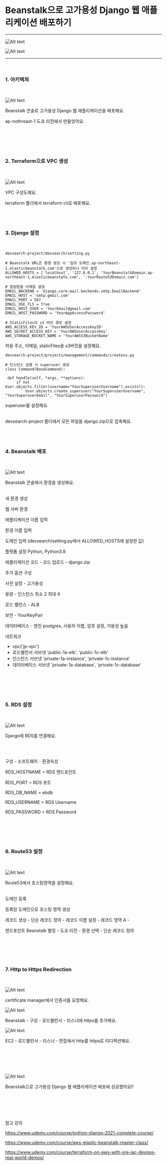 Beanstalk으로 고가용성 Django 웹 애플리케이션 배포하기
=============
---
![Alt text](./images/devsearch.JPG)

![Alt text](./images/beanstalk-main.jpg)

---
<br/>

### 1. 아키텍쳐
   
   <br/>

   ![Alt text](./images/architecture.jpg)
  
  Beanstalk 콘솔로 고가용성 Django 웹 애플리케이션을 배포해요.

  ap-nothreast-1 도쿄 리전에서 만들었어요.

<br/>
<br/>
<br/>
<br/> 

###  2. Terraform으로 VPC 생성
   <br/>
   
   ![Alt text](./images/vpc.jpg)
<br/> 
  
  VPC 구성도예요.

  terraform 폴더에서 terraform cli로 배포해요.
<br/>
<br/>
<br/>
<br/>

###  3. Django 설정
   <br/>
   
   ```
   devsearch-project/devsearch/setting.py

   # Beanstalk URL은 환경 생성 시 '임의 도메인.ap-northeast-1.elasticbeanstalk.com'으로 생성되니 미리 설정
   ALLOWED_HOSTS = ['localhost', '127.0.0.1', 'YourBeanstalkDomain.ap-northeast-1.elasticbeanstalk.com', '.YourRoute53Domain.com']

   # 알림받을 이메일 설정
   EMAIL_BACKEND = 'django.core.mail.backends.smtp.EmailBackend'
   EMAIL_HOST = 'smtp.gmail.com'
   EMAIL_PORT = 587
   EMAIL_USE_TLS = True
   EMAIL_HOST_USER = 'YourEmail@gmail.com'
   EMAIL_HOST_PASSWORD = 'YourAppAccessPassword'

   # StaticFiles의 s3 버킷 경로 설정
   AWS_ACCESS_KEY_ID = 'YourAWSUSerAccessKeyID'
   AWS_SECRET_ACCESS_KEY = 'YourAWSUserAccessKey'
   AWS_STORAGE_BUCKET_NAME = 'YourAWSS3BucketName'
   ```

   허용 주소, 이메일, staticFiles용 s3버킷을 설정해요.

   ```
   devsearch-project/projects/management/commands/createsu.py

   # 인스턴스 실행 시 superuser 생성
class Command(BaseCommand):

    def handle(self, *args, **options):
        if not User.objects.filter(username="YourSuperuserUsername").exists():
            User.objects.create_superuser("YourSuperuserUsername", "YourSuperuserEmail", "YourSuperuserPassword")
   ```
   superuser를 설정해요.
   <br/>
   <br/>

   devsearch-project 폴더에서 모든 파일을 django.zip으로 압축해요.
<br/>
<br/>
<br/>
<br/>

###  4. Beanstalk 배포

   <br/>
   
   ![Alt text](./images/beanstalk-env.jpg)

   

Beanstalk 콘솔에서 환경을 생성해요.
 <br/>
  <br/>

새 환경 생성

웹 서버 환경

애플리케이션 이름 입력

환경 이름 입력

도메인 입력 (devsearch/setting.py에서 ALLOWED_HOSTS에 설정한 값)

플랫폼 설정 Python, Python3.8

애플리케이션 코드 - 코드 업로드 - django.zip

추가 옵션 구성

사전 설정 - 고가용성

용량 - 인스턴스 최소 2 최대 4

로드 밸런스 - ALB

보안 - YourKeyPair

데이터베이스 - 엔진 postgres, 사용자 이름, 암호 설정, 가용성 높음

네트워크
 - vpc('jp-vpc') 
 - 로드밸런서 서브넷 'public-1a-elb', 'public-1c-elb'
 - 인스턴스 서브넷 'private-1a-instance', 'private-1c-instance'
 - 데이터베이스 서브넷 'private-1a-database', 'private-1c-database'

<br/>
<br/>
<br/>
<br/>



###  5. RDS 설정
   <br/>
   
   
   ![Alt text](./images/beanstalk_RDS_var.JPG)

   Django에 RDS를 연결해요.

   <br/>
   <br/>

   구성 - 소프트웨어 - 환경속성

   RDS_HOSTNAME = RDS 엔드포인트

   RDS_PORT = RDS 포트

   RDS_DB_NAME = ebdb

   RDS_USERNAME = RDS Username
   
   RDS_PASSWORD = RDS Password


<br/>
<br/>
<br/>
<br/>



###  6. Route53 설정
   <br/>
   
   
   ![Alt text](./images/route53.jpg)



Route53에서 호스팅영역을 설정해요.
 <br/>
  <br/>

도메인 등록 

등록된 도메인으로 호스팅 영역 생성

레코드 생성 - 단순 레코드 정의 - 레코드 이름 설정 - 레코드 영역 A -

엔드포인트 Beanstalk 별칭 - 도쿄 리전 - 환경 선택 - 단순 레코드 정의 


<br/>
<br/>
<br/>
<br/>



###  7. Http to Https Redirection

   <br/>
   
   
   ![Alt text](./images/certificate_manager.jpg)

   certificate manager에서 인증서를 요청해요.

   ![Alt text](./images/beanstalk_alb.JPG)

   Beanstalk - 구성 - 로드밸런서 - 리스너에 https를 추가해요.

   ![Alt text](./images/http_to_https.jpg)

   EC2 - 로드밸런서 - 리스너 - 편집에서 http를 https로 리디렉션해요.

<br/>
<br/>
<br/>
<br/>

![Alt text](./images/devsearch.JPG)

Beanstalk으로 고가용성 Django 웹 애플리케이션 배포에 성공했어요!!

<br/>
<br/>
<br/>
<br/>

참고 강의

https://www.udemy.com/course/python-django-2021-complete-course/

https://www.udemy.com/course/aws-elastic-beanstalk-master-class/

https://www.udemy.com/course/terraform-on-aws-with-sre-iac-devops-real-world-demos/